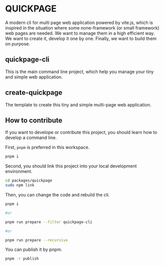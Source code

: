 # QUICKPAGE

A modern cli for multi page web application powered by vite.js, which is inspired in the situation where some none-framework (or small framework) web pages are needed. We want to manage them in a high efficient way. We want to create it, develop it one by one. Finally, we want to build them on purpose.

## quickpage-cli

This is the main command line project, which help you manage your tiny and simple web application.

## create-quickpage

The template to create this tiny and simple multi-page web application.

## How to contribute

If you want to develope or contribute this project, you should learn how to develop a command line.

First, `pnpm` is preferred in this workspace.

```bash
pnpm i
```

Second, you should link this project into your local development environment.

```bash
cd packages/quickpage
sudo npm link
```

Then, you can change the code and rebuild the cli.

```bash
pnpm i

#or 

pnpm run prepare --filter quickpage-cli

#or

pnpm run prepare --recursive

```

You can publish it by pnpm.

```bash
pnpm -r publish
```
